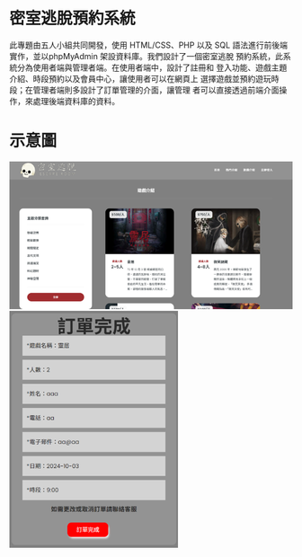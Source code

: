 # **密室逃脫預約系統**

此專題由五人小組共同開發，使用 HTML/CSS、PHP 以及 SQL 語法進行前後端實作，並以phpMyAdmin 架設資料庫。我們設計了一個密室逃脫
預約系統，此系統分為使用者端與管理者端。在使用者端中，設計了註冊和
登入功能、遊戲主題介紹、時段預約以及會員中心，讓使用者可以在網頁上
選擇遊戲並預約遊玩時段；在管理者端則多設計了訂單管理的介面，讓管理
者可以直接透過前端介面操作，來處理後端資料庫的資料。 


# **示意圖**
  <img src="https://github.com/kaisen0309/PHP-DB_Project/blob/main/images/php3.png" alt="主題圖" width="700" />
  <img src="https://github.com/kaisen0309/PHP-DB_Project/blob/main/images/php2.png" alt="訂單圖" width="300" />



